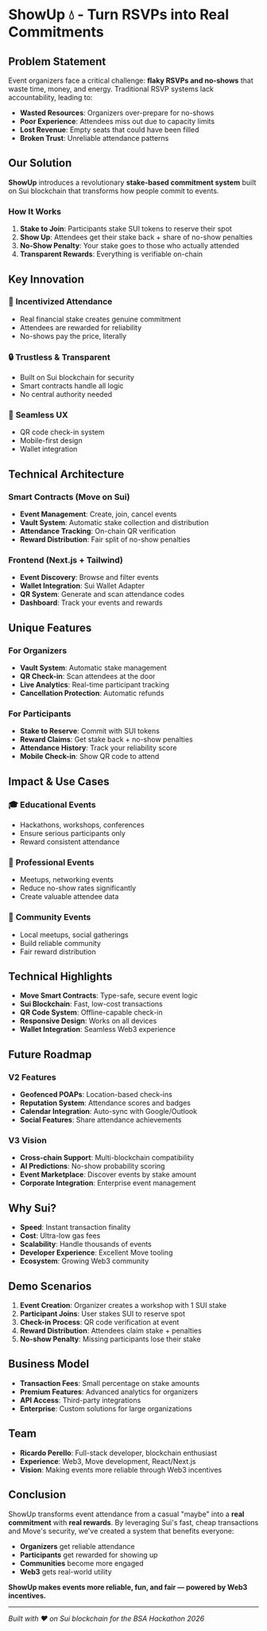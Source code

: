 # ShowUp 💧 - Turn RSVPs into Real Commitments

## Problem Statement

Event organizers face a critical challenge: **flaky RSVPs and no-shows** that waste time, money, and energy. Traditional RSVP systems lack accountability, leading to:

- **Wasted Resources**: Organizers over-prepare for no-shows
- **Poor Experience**: Attendees miss out due to capacity limits
- **Lost Revenue**: Empty seats that could have been filled
- **Broken Trust**: Unreliable attendance patterns

## Our Solution

**ShowUp** introduces a revolutionary **stake-based commitment system** built on Sui blockchain that transforms how people commit to events.

### How It Works

1. **Stake to Join**: Participants stake SUI tokens to reserve their spot
2. **Show Up**: Attendees get their stake back + share of no-show penalties
3. **No-Show Penalty**: Your stake goes to those who actually attended
4. **Transparent Rewards**: Everything is verifiable on-chain

## Key Innovation

### 🎯 **Incentivized Attendance**
- Real financial stake creates genuine commitment
- Attendees are rewarded for reliability
- No-shows pay the price, literally

### 🔒 **Trustless & Transparent**
- Built on Sui blockchain for security
- Smart contracts handle all logic
- No central authority needed

### 📱 **Seamless UX**
- QR code check-in system
- Mobile-first design
- Wallet integration

## Technical Architecture

### Smart Contracts (Move on Sui)
- **Event Management**: Create, join, cancel events
- **Vault System**: Automatic stake collection and distribution
- **Attendance Tracking**: On-chain QR verification
- **Reward Distribution**: Fair split of no-show penalties

### Frontend (Next.js + Tailwind)
- **Event Discovery**: Browse and filter events
- **Wallet Integration**: Sui Wallet Adapter
- **QR System**: Generate and scan attendance codes
- **Dashboard**: Track your events and rewards

## Unique Features

### For Organizers
- **Vault System**: Automatic stake management
- **QR Check-in**: Scan attendees at the door
- **Live Analytics**: Real-time participant tracking
- **Cancellation Protection**: Automatic refunds

### For Participants
- **Stake to Reserve**: Commit with SUI tokens
- **Reward Claims**: Get stake back + no-show penalties
- **Attendance History**: Track your reliability score
- **Mobile Check-in**: Show QR code to attend

## Impact & Use Cases

### 🎓 **Educational Events**
- Hackathons, workshops, conferences
- Ensure serious participants only
- Reward consistent attendance

### 🏢 **Professional Events**
- Meetups, networking events
- Reduce no-show rates significantly
- Create valuable attendee data

### 🎉 **Community Events**
- Local meetups, social gatherings
- Build reliable community
- Fair reward distribution

## Technical Highlights

- **Move Smart Contracts**: Type-safe, secure event logic
- **Sui Blockchain**: Fast, low-cost transactions
- **QR Code System**: Offline-capable check-in
- **Responsive Design**: Works on all devices
- **Wallet Integration**: Seamless Web3 experience

## Future Roadmap

### V2 Features
- **Geofenced POAPs**: Location-based check-ins
- **Reputation System**: Attendance scores and badges
- **Calendar Integration**: Auto-sync with Google/Outlook
- **Social Features**: Share attendance achievements

### V3 Vision
- **Cross-chain Support**: Multi-blockchain compatibility
- **AI Predictions**: No-show probability scoring
- **Event Marketplace**: Discover events by stake amount
- **Corporate Integration**: Enterprise event management

## Why Sui?

- **Speed**: Instant transaction finality
- **Cost**: Ultra-low gas fees
- **Scalability**: Handle thousands of events
- **Developer Experience**: Excellent Move tooling
- **Ecosystem**: Growing Web3 community

## Demo Scenarios

1. **Event Creation**: Organizer creates a workshop with 1 SUI stake
2. **Participant Joins**: User stakes SUI to reserve spot
3. **Check-in Process**: QR code verification at event
4. **Reward Distribution**: Attendees claim stake + penalties
5. **No-show Penalty**: Missing participants lose their stake

## Business Model

- **Transaction Fees**: Small percentage on stake amounts
- **Premium Features**: Advanced analytics for organizers
- **API Access**: Third-party integrations
- **Enterprise**: Custom solutions for large organizations

## Team

- **Ricardo Perello**: Full-stack developer, blockchain enthusiast
- **Experience**: Web3, Move development, React/Next.js
- **Vision**: Making events more reliable through Web3 incentives

## Conclusion

ShowUp transforms event attendance from a casual "maybe" into a **real commitment** with **real rewards**. By leveraging Sui's fast, cheap transactions and Move's security, we've created a system that benefits everyone:

- **Organizers** get reliable attendance
- **Participants** get rewarded for showing up
- **Communities** become more engaged
- **Web3** gets real-world utility

**ShowUp makes events more reliable, fun, and fair — powered by Web3 incentives.**

---

*Built with ❤️ on Sui blockchain for the BSA Hackathon 2026*
